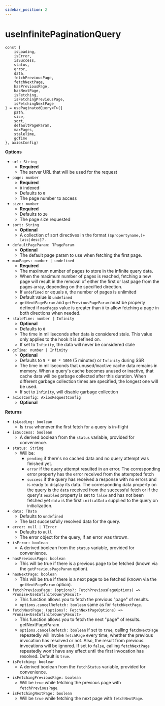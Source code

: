```yaml
---
sidebar_position: 2
---
```


# useInfinitePaginationQuery

```
const { 
    isLoading,
    isError,
    isSuccess,
    status,
    error,
    data,
    fetchPreviousPage,
    fetchNextPage,
    hasPreviousPage,
    hasNextPage,
    isFetching,
    isFetchingPreviousPage,
    isFetchingNextPage
} = usePaginatedQuery<T>({
    path,
    size,
    sort,
    defaultPageParam,
    maxPages,
    staleTime,
    gcTime
}, axiosConfig)
```

**Options**
- `url: String`
    - **Required**
    - The server URL that will be used for the request
- `page: number`
    - **Required**
    - `0` indexed
    - Defaults to `0`
    - The page number to access
- `size: number`
    - **Required**
    - Defaults to `20`
    - The page size requested
- `sort: String`
    - **Optional**
    - A collection of sort directives in the format `($propertyname,)+[asc|desc]?.`
- `defaultPageParam: TPageParam`
    - **Optional**
    - The default page param to use when fetching the first page.
- `maxPages: number | undefined`
    - **Required**
    - The maximum number of pages to store in the infinite query data.
    - When the maximum number of pages is reached, fetching a new page will result in the removal of either the first or last page from the pages array, depending on the specified direction.
    - If `undefined` or equals `0`, the number of pages is unlimited
    - Default value is `undefined`
    - `getNextPageParam` and `getPreviousPageParam` must be properly defined if `maxPages` value is greater than `0` to allow fetching a page in both directions when needed.
- `staleTime: number | Infinity`
    - **Optional**
    - Defaults to `0`
    - The time in milliseconds after data is considered stale. This value only applies to the hook it is defined on.
    - If set to `Infinity`, the data will never be considered stale
- `gcTime: number | Infinity`
    - **Optional**
    - Defaults to `5 * 60 * 1000` (5 minutes) or `Infinity` during SSR
    - The time in milliseconds that unused/inactive cache data remains in memory. When a query's cache becomes unused or inactive, that cache data will be garbage collected after this duration. When different garbage collection times are specified, the longest one will be used.
    - If set to `Infinity`, will disable garbage collection
- `axiosConfig: AxiosRequestConfig`
    - **Optional**

**Returns**
- `isLoading: boolean`
    - Is `true` whenever the first fetch for a query is in-flight
- `isSuccess: boolean`
    - A derived boolean from the `status` variable, provided for convenience.
- `status: String`
    - Will be:
        - `pending` if there's no cached data and no query attempt was finished yet.
        - `error` if the query attempt resulted in an error. The corresponding error property has the error received from the attempted fetch
        - `success` if the query has received a response with no errors and is ready to display its data. The corresponding data property on the query is the `data` received from the successful fetch or if the query's `enabled` property is set to `false` and has not been fetched yet `data` is the first `initialData` supplied to the query on initialization.
- `data: TData`
    - Defaults to `undefined`
    - The last successfully resolved data for the query.
- `error: null | TError`
    - Defaults to `null`
    - The error object for the query, if an error was thrown.
- `isError: boolean`
    - A derived boolean from the `status` variable, provided for convenience.
- `hasPreviousPage: boolean`
    - This will be true if there is a previous page to be fetched (known via the `getPreviousPageParam` option).
- `hasNextPage: boolean`
    - This will be true if there is a next page to be fetched (known via the `getNextPageParam` option).
- `fetchPreviousPage: (options?: FetchPreviousPageOptions) => Promise<UseInfiniteQueryResult>`
    - This function allows you to fetch the previous "page" of results.
    - `options.cancelRefetch: boolean` same as for `fetchNextPage`.
- `fetchNextPage: (options?: FetchNextPageOptions) => Promise<UseInfiniteQueryResult>`
    - This function allows you to fetch the next "page" of results. getNextPageParam.
    - `options.cancelRefetch: boolean` if set to `true`, calling `fetchNextPage` repeatedly will invoke `fetchPage` every time, whether the previous invocation has resolved or not. Also, the result from previous invocations will be ignored. If set to `false`, calling `fetchNextPage` repeatedly won't have any effect until the first invocation has resolved. Default is `true`.
- `isFetching: boolean`
    - A derived boolean from the `fetchStatus` variable, provided for convenience.
- `isFetchingPreviousPage: boolean`
    - Will be `true` while fetching the previous page with `fetchPreviousPage`.
- `isFetchingNextPage: boolean`
    - Will be `true` while fetching the next page with `fetchNextPage`.